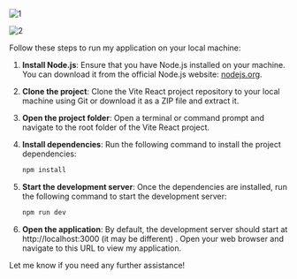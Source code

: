
![1](https://github.com/AmmarAbdoh/Tabbed-React-Application/assets/90091361/a1ddc84c-3512-4ea3-bdc1-ef2f91eb6f18)

![2](https://github.com/AmmarAbdoh/Tabbed-React-Application/assets/90091361/325650e3-b409-47bd-98e0-17e5f803194f)


Follow these steps to run my application on your local machine:

1. **Install Node.js**: Ensure that you have Node.js installed on your machine. You can download it from the official Node.js website: [nodejs.org](https://nodejs.org).

2. **Clone the project**: Clone the Vite React project repository to your local machine using Git or download it as a ZIP file and extract it.

3. **Open the project folder**: Open a terminal or command prompt and navigate to the root folder of the Vite React project.

4. **Install dependencies**: Run the following command to install the project dependencies:

   ```bash
   npm install

4. **Start the development server**: Once the dependencies are installed, run the following command to start the development server:

   ```bash
   npm run dev

5. **Open the application**: By default, the development server should start at http://localhost:3000 (it may be different) . Open your web browser and navigate to this URL to view my application.

Let me know if you need any further assistance! 
 
